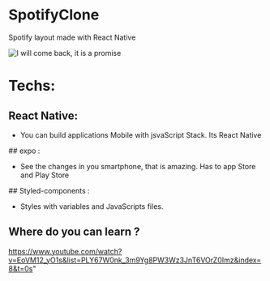 # SpotifyClone



Spotify layout made with React Native

![I will come back, it is a promise](https://media.giphy.com/media/UQbQQaONxVKhtgkXwc/giphy.gif)

# Techs:
## React Native:
<ul>
  <li>You can build applications Mobile with jsvaScript Stack. Its React Native</li>
 </ul>
 ## expo :
 <ul>
  <li>See the changes in you smartphone, that is amazing. Has to app Store and Play Store</li>   
 </ul>
 ## Styled-components :
 <ul>
  <li>Styles with variables and JavaScripts files.</li>
  </ul>
  
  ## Where do you can learn ?
    
  https://www.youtube.com/watch?v=EoVM12_yO1s&list=PLY67W0nk_3m9Yg8PW3Wz3JnT6VOrZ0Imz&index=8&t=0s"
    
